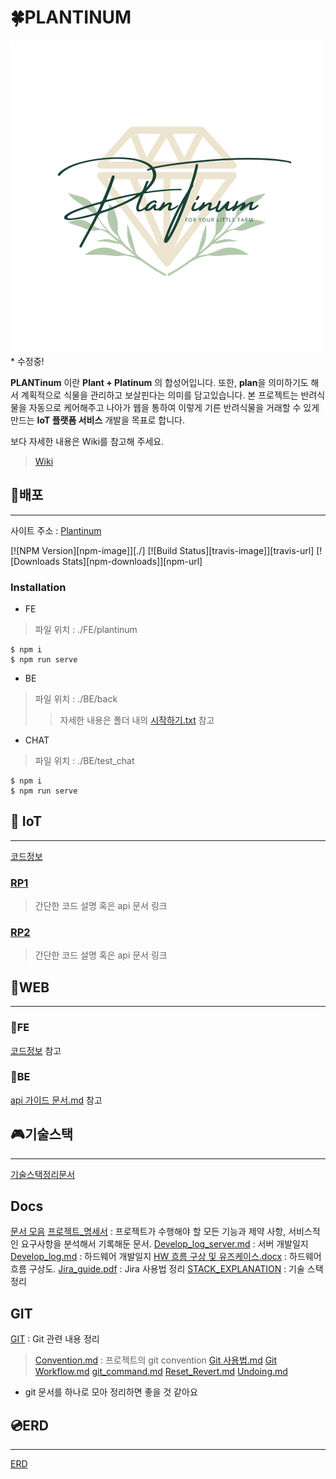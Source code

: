 # 🍀PLANTINUM

![로고](./FE/img_files/logo.png) * 수정중!

**PLANTinum** 이란 **Plant + Platinum** 의 합성어입니다. 또한, **plan**을 의미하기도 해서 계획적으로 식물을 관리하고 보살핀다는 의미를 담고있습니다. 본 프로젝트는 반려식물을 자동으로 케어해주고 나아가 웹을 통하여 이렇게 기른 반려식물을 거래할 수 있게 만드는 **IoT 플랫폼 서비스** 개발을 목표로 합니다.

보다 자세한 내용은 Wiki를 참고해 주세요.

> [Wiki](https://lab.ssafy.com/s07-webmobile3-sub2/S07P12A109/-/wikis/home)

## 💾배포
---
사이트 주소 : [Plantinum](http://plantinum.co.kr)

[![NPM Version][npm-image]][./]
[![Build Status][travis-image]][travis-url]
[![Downloads Stats][npm-downloads]][npm-url]

### Installation
- FE
> 파일 위치 : ./FE/plantinum
```
$ npm i
$ npm run serve
```

- BE
> 파일 위치 : ./BE/back
>> 자세한 내용은 폴더 내의 [시작하기.txt](./BE/%EC%8B%9C%EC%9E%91%ED%95%98%EA%B8%B0.txt) 참고


- CHAT
> 파일 위치 : ./BE/test_chat
```
$ npm i
$ npm run serve
```

## 🌸 IoT
---
[코드정보](./HW/)

### [RP1](./HW/RP1/)
> 간단한 코드 설명 혹은 api 문서 링크

### [RP2](./HW/RP2/)
> 간단한 코드 설명 혹은 api 문서 링크

## 🌸WEB 
---
### 🌻FE
[코드정보](./FE/) 참고

### 🌻BE
[api 가이드 문서.md](./BE/api%20%EA%B0%80%EC%9D%B4%EB%93%9C%20%EB%AC%B8%EC%84%9C.md) 참고


## 🎮기술스택
---
 [기술스택정리문서](./STACK_EXPLANATION.md)


## Docs
[문서 모음](./Docs/)
[프로젝트_명세서](./Docs/%5B%ED%94%84%EB%A1%9C%EC%A0%9D%ED%8A%B8_%EB%AA%85%EC%84%B8%EC%84%9C%5DPlantinum.docx) : 프로젝트가 수행해야 할 모든 기능과 제약 사항, 서비스적인 요구사항을 분석해서 기록해둔 문서. 
[Develop_log_server.md](./Docs/Develop_log_server.md) : 서버 개발일지
[Develop_log.md](./Docs/Develop_log.md) : 하드웨어 개발일지
[HW 흐름 구상 및 유즈케이스.docx](./Docs/HW%20%ED%9D%90%EB%A6%84%20%EA%B5%AC%EC%83%81%20%EB%B0%8F%20%EC%9C%A0%EC%A6%88%EC%BC%80%EC%9D%B4%EC%8A%A4.docx) : 하드웨어 흐름 구상도.
[Jira_guide.pdf](./Docs/Jira_guide.pdf) : Jira 사용법 정리
[STACK_EXPLANATION](./Docs/STACK_EXPLANATION.md) : 기술 스택 정리
> > > 


## GIT
[GIT](./GIT/)
: Git 관련 내용 정리
> [Convention.md](./GIT//Convention.md) : 프로젝트의 git convention
> [Git 사용법.md](./GIT/Git%20%EC%82%AC%EC%9A%A9%EB%B2%95.md)
> [Git Workflow.md](./GIT/Git%20Workflow.md)
> [git_command.md](./GIT//git_command.md)
> [Reset_Revert.md](./GIT/Reset_Revert.md)
> [Undoing.md](./GIT/Undoing.md)

* git 문서를 하나로 모아 정리하면 좋을 것 같아요

## 💿ERD
---
 [ERD](https://www.erdcloud.com/d/QBfSSRay4GCSgap25)

